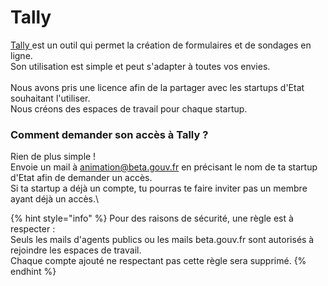 # Tally

[Tally ](https://tally.so/)est un outil qui permet la création de formulaires et de sondages en ligne.\
Son utilisation est simple et peut s'adapter à toutes vos envies.\
\
Nous avons pris une licence afin de la partager avec les startups d'Etat souhaitant l'utiliser.\
Nous créons des espaces de travail pour chaque startup.

### Comment demander son accès à Tally ?

Rien de plus simple !\
Envoie un mail à animation@beta.gouv.fr en précisant le nom de ta startup d'Etat afin de demander un accès.\
Si ta startup a déjà un compte, tu pourras te faire inviter pas un membre ayant déjà un accès.\


{% hint style="info" %}
Pour des raisons de sécurité, une règle est à respecter : \
Seuls les mails d'agents publics ou les mails beta.gouv.fr sont autorisés à rejoindre les espaces de travail.\
Chaque compte ajouté ne respectant pas cette règle sera supprimé.
{% endhint %}

<figure><img src="../../.gitbook/assets/image (25).png" alt=""><figcaption></figcaption></figure>
